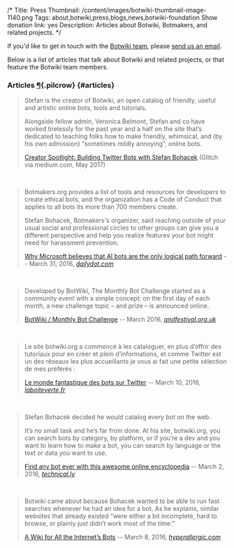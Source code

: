 /*
Title: Press
Thumbnail: /content/images/botwiki-thumbnail-image-1140.png
Tags: about,botwiki,press,blogs,news,botwiki-foundation
Show donation link: yes
Description: Articles about Botwiki, Botmakers, and related projects.
*/

If you'd like to get in touch with the [Botwiki team](/about/team/), please [send us an email](mailto:stefan@botwiki.org?cc=v@veronicabelmont.com).

Below is a list of articles that talk about Botwiki and related projects, or that feature the Botwiki team members.


### Articles [¶](#articles){.pilcrow} {#articles}


> Stefan is the creator of Botwiki, an open catalog of friendly, useful and artistic online bots, tools and tutorials.
>
> Alongside fellow admin, Veronica Belmont, Stefan and co have worked tirelessly for the past year and a half on the site that’s dedicated to teaching folks how to make friendly, whimsical, and (by his own admission) “sometimes mildly annoying”, online bots.
>
> [Creator Spotlight: Building Twitter Bots with Stefan Bohacek](https://medium.com/glitch/creator-spotlight-building-twitter-bots-with-stefan-bohacek-4caf436f277) (Glitch via medium.com, May 2017)

<br/>

> Botmakers.org provides a list of tools and resources for developers to create ethical bots, and the organization has a Code of Conduct that applies to all bots its more than 700 members create. 
>
> Stefan Bohacek, Botmakers's organizer, said reaching outside of your usual social and professional circles to other groups can give you a different perspective and help you realize features your bot might need for harassment prevention. 
>
> [Why Microsoft believes that AI bots are the only logical path forward](http://www.dailydot.com/technology/microsoft-bots-smarterchild-future/) -- March 31, 2016, *[dailydot.com](http://dailydot.com/)*

<br/>

> Developed by BotWiki, The Monthly Bot Challenge started as a community event with a simple concept: on the first day of each month, a new challenge topic – and prize – is announced online. 
>
> [BotWiki / Monthly Bot Challenge](http://www.andfestival.org.uk/events/botwiki-monthly-bot-challenge/) -- March 2016, *[andfestival.org.uk](http://andfestival.org.uk/)*

<br/>

> Le site botwiki.org a commencé à les cataloguer, en plus d’offrir des tutoriaux pour en créer et plein d’informations, et comme Twitter est un des réseaux les plus accueillants je vous ai fait une petite sélection de mes préférés :
>
> [Le monde fantastique des bots sur Twitter](http://www.laboiteverte.fr/monde-fantastique-tweetbots/) -- March 10, 2016, *[laboiteverte.fr](http://www.laboiteverte.fr/)*

<br/>

> Stefan Bohacek decided he would catalog every bot on the web.
>
> It’s no small task and he’s far from done. At his site, botwiki.org, you can search bots by category, by platform, or if you’re a dev and you want to learn how to make a bot, you can search by language or the text or data you want to use.
>
> [Find any bot ever with this awesome online encyclopedia](http://technical.ly/brooklyn/2016/03/02/find-any-bot-ever-with-this-online-bot-encyclopedia/) -- March 2, 2016, *[technical.ly](http://technical.ly/)*

<br/>

> Botwiki came about because Bohacek wanted to be able to run fast searches whenever he had an idea for a bot. As he explains, similar websites that already existed “were either a bit incomplete, hard to browse, or plainly just didn’t work most of the time.” 
>
> [A Wiki for All the Internet’s Bots](http://hyperallergic.com/280055/a-wiki-for-all-the-internets-bots/) -- March 8, 2016, *[hyperallergic.com](http://hyperallergic.com/)*

